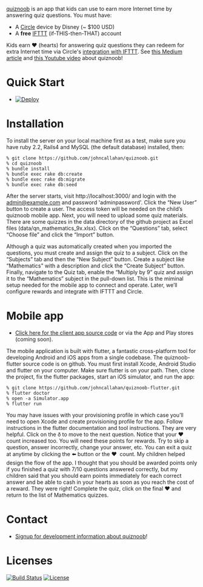 [quiznoob](https://github.com/johncallahan/quiznoob-flutter) is an app that kids can use to earn more Internet time by answering quiz questions.  You must have:

* A [Circle](https://meetcircle.com/) device by Disney (~ $100 USD)
* A **free** [IFTTT](https://ifttt.com/discover) (if-THIS-then-THAT) account

Kids earn :hearts: (hearts) for answering quiz questions they can redeem for extra Internet time via Circle's [integration with IFTTT](https://medium.com/building-circle/ask-alexa-about-your-circle-and-pause-ae3fdbba9a50). See [this Medium article](https://medium.com/@johnrcallahan/quiznoob-earn-while-you-learn-a31efb110a84) and [this Youtube video](#) about quiznoob!


# Quick Start

*  [![Deploy](https://www.herokucdn.com/deploy/button.svg)](https://heroku.com/deploy)

# Installation

To install the server on your local machine first as a test, make sure you have ruby 2.2, Rails4 and MySQL (the default database) installed, then:

```
% git clone https://github.com/johncallahan/quiznoob.git
% cd quiznoob
% bundle install
% bundle exec rake db:create
% bundle exec rake db:migrate
% bundle exec rake db:seed
```

After the server starts, visit http://localhost:3000/ and login with the admin@example.com and password 'adminpassword'.  Click the “New User” button to create a user. The access token will be needed on the child’s quiznoob mobile app. Next, you will need to upload some quiz materials. There are some quizzes in the data directory of the github project as Excel files (data/qn_mathematics_9x.xlsx). Click on the “Questions” tab, select “Choose file” and click the “Import” button.

Although a quiz was automatically created when you imported the questions, you must create and assign the quiz to a subject. Click on the “Subjects” tab and then the “New Subject” button. Create a subject like “Mathematics” with a description and click the “Create Subject” button.  Finally, navigate to the Quiz tab, enable the “Multiply by 9” quiz and assign it to the “Mathematics” subject in the pull-down list.  This is the miminal setup needed for the mobile app to connect and operate. Later, we’ll configure rewards and integrate with IFTTT and Circle.

# Mobile app

* [Click here for the client app source code](https://github.com/johncallahan/quiznoob-flutter) or via the App and Play stores (coming soon).

The mobile application is built with flutter, a fantastic cross-platform tool for developing Android and iOS apps from a single codebase. The quiznoob-flutter source code is on github. You must first install Xcode, Android Studio and flutter on your computer. Make sure flutter is on your path. Then, clone the project, fix the flutter packages, start an iOS simulator, and run the app:

```
% git clone https://github.com/johncallahan/quiznoob-flutter.git
% flutter doctor
% open -a Simulator.app
% flutter run
```

You may have issues with your provisioning profile in which case you’ll need to open Xcode and create provisioning profile for the app. Follow instructions in the flutter documentation and tool instructions. They are very helpful. Click on the ð to move to the next question. Notice that your ❤️  count increased too. You will need these points for rewards. Try to skip a question, answer incorrectly, change your answer, etc. You can exit a quiz at anytime by clicking the ⬅️  button or the ❤ ️ count. My children helped design the flow of the app. I thought that you should be awarded points only if you finished a quiz with 7/10 questions answered correctly, but my children said that you should earn points immediately for each correct answer and be able to cash in your hearts as soon as you reach the cost of a reward. They were right! Complete the quiz, click on the final ❤️  and return to the list of Mathematics quizzes.

# Contact

* [Signup for development information about quiznoob](http://eepurl.com/djo9nD)!

# Licenses

[![Build Status](https://travis-ci.org/johncallahan/quiznoob.svg?branch=master)](https://travis-ci.org/johncallahan/quiznoob) [![License](https://img.shields.io/badge/License-Apache%202.0-blue.svg)](https://opensource.org/licenses/Apache-2.0)